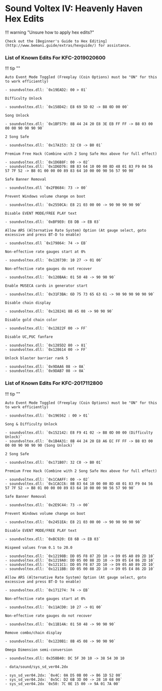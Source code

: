 # Sound Voltex IV: Heavenly Haven Hex Edits

!!! warning "Unsure how to apply hex edits?"

	Check out the [Beginner's Guide to Hex Editing](http://www.bemani.guide/extras/hexguide/) for assistance.

### List of Known Edits For KFC-2019020600

!!! tip ""
	
	Auto Event Mode Toggled (Freeplay (Coin Options) must be "ON" for this to work efficiently)
	
	- soundvoltex.dll: `0x19EAD2: 00 > 01`

	Difficulty Unlock
	
	- soundvoltex.dll: `0x158D42: E8 69 5D 02 -> B8 0D 00 00`

	Song Unlock
	
	- soundvoltex.dll: `0x1BF579: 8B 44 24 20 E8 3E EB FF FF -> B8 03 00 00 00 90 90 90 90`

	2 Song Safe

	- soundvoltex.dll: `0x17A153: 32 C0 -> B0 01`

	Premium Free Hack (Combine with 2 Song Safe Hex above for full effect)

	- soundvoltex.dll: `0x1D6B8F: 00 -> 02`	
	- soundvoltex.dll: `0x1D6D76: 8B 83 64 10 00 00 8D 48 01 83 F9 04 56 57 7F 52 -> B8 01 00 00 00 89 83 64 10 00 00 90 56 57 90 90`

	Safe Banner Removal

	- soundvoltex.dll `0x2FB684: 73 -> 00`

	Prevent Windows volume change on boot

	- soundvoltex.dll: `0x2550CA: E8 21 03 00 00 -> 90 90 90 90 90`

	Disable EVENT MODE/FREE PLAY text

	- soundvoltex.dll: `0xBF9E0: E8 DB -> EB 03`

	Allow ARS (Alternative Rate System) Option (At gauge select, goto excessive and press BT-D to enable)

	- soundvoltex.dll `0x179864: 74 -> EB`

	Non-effective rate gauges start at 0%
	
	- soundvoltex.dll: `0x120730: 10 27 -> 01 00`

	Non-effective rate gauges do not recover
	
	- soundvoltex.dll: `0x120BAA: 01 50 48 -> 90 90 90`

	Enable MUSECA cards in generator start

	- soundvoltex.dll: `0x31F3BA: 6D 75 73 65 63 61 -> 90 90 90 90 90 90`

	Disable chain display
	
	- soundvoltex.dll: `0x128241 8B 45 08 -> 90 90 90`

	Disable gold chain color
	
	- soundvoltex.dll: `0x12822F 00 -> FF`

	Disable UC,PUC fanfare

	- soundvoltex.dll: `0x1285D2 80 -> 81`
	- soundvoltex.dll: `0x128614 00 -> FF`

	Unlock blaster barrier rank 5
	
	- soundvoltex.dll: `0x9DAA6 08 -> 0A`
	- soundvoltex.dll: `0x9DAB7 08 -> 0A`

### List of Known Edits For KFC-2017112800

!!! tip ""

	Auto Event Mode Toggled (Freeplay (Coin Options) must be "ON" for this to work efficiently)

	- soundvoltex.dll: `0x196562 : 00 > 01`

	Song & Difficulty Unlock
	
	- soundvoltex.dll: `0x152142: E8 F9 41 02 -> B8 0D 00 00 (Difficulty Unlock)`
	- soundvoltex.dll: `0x1B4A31: 8B 44 24 20 E8 A6 EC FF FF -> B8 03 00 00 00 90 90 90 90 (Song Unlock)`

	2 Song Safe

	- soundvoltex.dll: `0x171B07: 32 C0 -> B0 01`

	Premium Free Hack (Combine with 2 Song Safe Hex above for full effect)

	- soundvoltex.dll: `0x1CAAFF: 00 -> 02`
	- soundvoltex.dll: `0x1CACC6: 8B 83 64 10 00 00 8D 48 01 83 F9 04 56 57 7F 52 -> B8 01 00 00 00 89 83 64 10 00 00 90 56 57 90 90`

	Safe Banner Removal

	- soundvoltex.dll: `0x2E9C44: 73 -> 00`

	Prevent Windows volume change on boot

	- soundvoltex.dll: `0x2451EA: E8 21 03 00 00 -> 90 90 90 90 90`

	Disable EVENT MODE/FREE PLAY text

	- soundvoltex.dll: `0xBC920: E8 6B -> EB 03`

	Hispeed values from 0.1 to 20.0

	- soundvoltex.dll: `0x12198B: DD 05 F8 87 2D 10 -> D9 05 A0 89 2D 10`
	- soundvoltex.dll: `0x1219A0: DD 05 00 88 2D 10 -> D9 05 E4 86 2D 10`
	- soundvoltex.dll: `0x1211C1: DD 05 F8 87 2D 10 -> D9 05 A0 89 2D 10`
	- soundvoltex.dll: `0x1211BB: DD 05 00 88 2D 10 -> D9 05 E4 86 2D 10`

	Allow ARS (Alternative Rate System) Option (At gauge select, goto excessive and press BT-D to enable)

	- soundvoltex.dll: `0x171274: 74 -> EB`

	Non-effective rate gauges start at 0%

	- soundvoltex.dll: `0x11ACD0: 10 27 -> 01 00`

	Non-effective rate gauges do not recover

	- soundvoltex.dll: `0x11B14A: 01 50 48 -> 90 90 90`

	Remove combo/chain display

	- soundvoltex.dll: `0x1220B1: 8B 45 08 -> 90 90 90`

	Omega Dimension semi-conversion

	- soundvoltex.dll: 0x358B40: DC 5F 30 10 -> 38 54 30 10

	- data/sound/sys_sd_ver04.2dx

	- sys_sd_ver04.2dx: `0x4C: 0A D5 0B 00 -> B6 1D 52 00`
	- sys_sd_ver04.2dx: `0x5C: D2 6B 3D 00 -> 28 10 68 00`
	- sys_sd_ver04.2dx `0x50: 7C 0E 15 00 -> 9A 01 7A 00`

